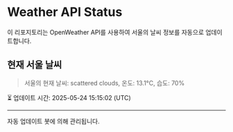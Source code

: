 
# Weather API Status

이 리포지토리는 OpenWeather API를 사용하여 서울의 날씨 정보를 자동으로 업데이트합니다.

## 현재 서울 날씨
> 서울의 현재 날씨: scattered clouds, 온도: 13.1°C, 습도: 70%

⏳ 업데이트 시간: 2025-05-24 15:15:02 (UTC)

---
자동 업데이트 봇에 의해 관리됩니다.

